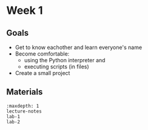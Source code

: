 # Week 1

## Goals
- Get to know eachother and learn everyone's name
- Become comfortable:
    - using the Python interpreter and
    - executing scripts (in files)
- Create a small project

## Materials
```{toctree}
:maxdepth: 1
lecture-notes
lab-1
lab-2
```
